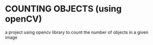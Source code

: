 # COUNTING OBJECTS (using openCV)
a project using opencv library to count the number of objects in a given image
